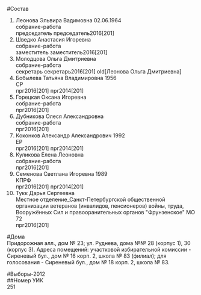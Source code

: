 #Состав  
1. Леонова Эльвира Вадимовна 02.06.1964  
    собрание-работа  
    председатель председатель2016[201]  
2. Шведко Анастасия Игоревна  
    собрание-работа  
    заместитель заместитель2016[201]  
3. Молодцова Ольга Дмитриевна  
    собрание-работа  
    секретарь секретарь2016[201] old[Леонова Ольга Дмитриевна]  
4. Бобылева Татьяна Владимировна 1956  
    СР  
    прг2016[201] прг2014[201]  
5. Горецкая Оксана Игоревна  
    собрание-работа  
    прг2016[201]  
6. Дубникова Олеся Александровна  
    собрание-работа  
    прг2016[201]  
7. Коконков Александр Александрович 1992  
    ЕР  
    прг2016[201] прг2014[201]  
8. Куликова Елена Леоновна  
    собрание-работа  
    прг2016[201]  
9. Семенова Светлана Игоревна 1989  
    КПРФ  
    прг2016[201] прг2014[201]  
10. Тукк Дарья Сергеевна  
    Местное отделение_Санкт-Петербургской общественной организации ветеранов (инвалидов, пенсионеров) войны, труда, Вооружённых Сил и правооранительных органов "Фрунзенское" МО 72  
    прг2016[201]  
  
#Дома  
Придорожная алл., дом № 23; ул. Руднева, дома №№ 28 (корпус 1), 30 (корпус 3). Адреса помещений: участковой избирательной комиссии - Сиреневый бул., дом № 16 корп. 2, школа № 83 (филиал); для голосования - Сиреневый бул., дом № 18 корп. 2, школа № 83.  
  
#Выборы-2012  
##Номер УИК  
251  
